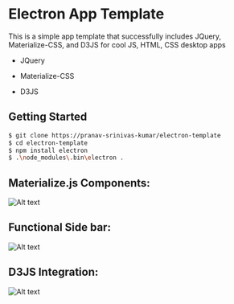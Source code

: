 Electron App Template
=====================

This is a simple app template that successfully includes JQuery, Materialize-CSS, and D3JS for cool JS, HTML, CSS desktop apps

* JQuery

* Materialize-CSS

* D3JS

Getting Started
---------------

```bash
$ git clone https://pranav-srinivas-kumar/electron-template
$ cd electron-template
$ npm install electron
$ .\node_modules\.bin\electron .
```

Materialize.js Components:
-------------------------
![Alt text](https://github.com/pranav-srinivas-kumar/electron-template/blob/master/screenshots/01.png?raw=true "Materialize Components")

Functional Side bar:
-------------------
![Alt text](https://github.com/pranav-srinivas-kumar/electron-template/blob/master/screenshots/02.png?raw=true "Functional Side bar")

D3JS Integration:
----------------
![Alt text](https://github.com/pranav-srinivas-kumar/electron-template/blob/master/screenshots/03.png?raw=true "Sample D3JS Graph")

